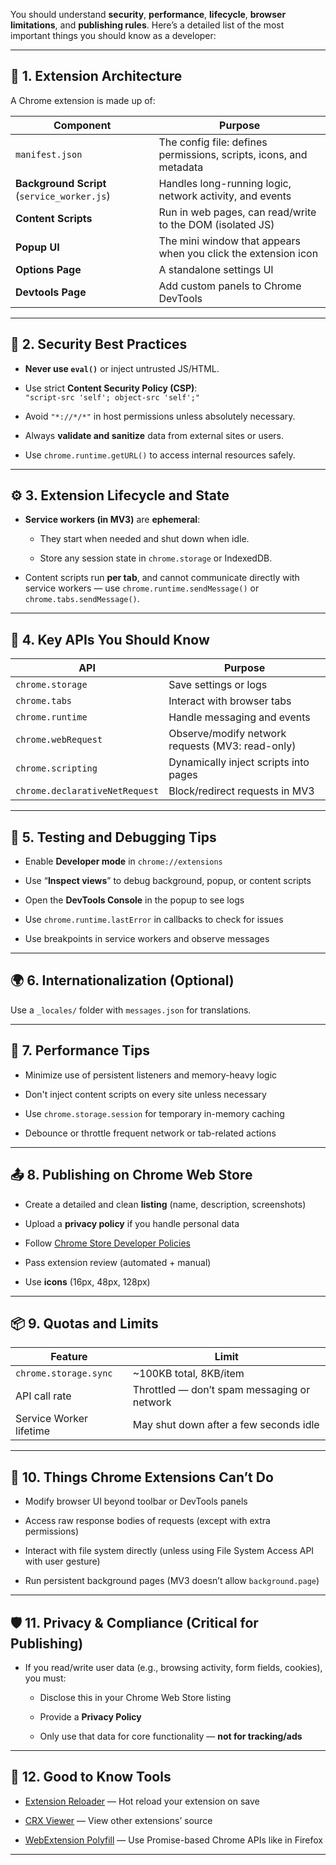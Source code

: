 You should understand **security**, **performance**, **lifecycle**, **browser limitations**, and **publishing rules**. Here’s a detailed list of the most important things you should know as a developer:

---

## 🧱 1. **Extension Architecture**

A Chrome extension is made up of:

|Component|Purpose|
|---|---|
|`manifest.json`|The config file: defines permissions, scripts, icons, and metadata|
|**Background Script** (`service_worker.js`)|Handles long-running logic, network activity, and events|
|**Content Scripts**|Run in web pages, can read/write to the DOM (isolated JS)|
|**Popup UI**|The mini window that appears when you click the extension icon|
|**Options Page**|A standalone settings UI|
|**Devtools Page**|Add custom panels to Chrome DevTools|

---

## 🔐 2. **Security Best Practices**

- **Never use `eval()`** or inject untrusted JS/HTML.
    
- Use strict **Content Security Policy (CSP)**:  
    `"script-src 'self'; object-src 'self';"`
    
- Avoid `"*://*/*"` in host permissions unless absolutely necessary.
    
- Always **validate and sanitize** data from external sites or users.
    
- Use `chrome.runtime.getURL()` to access internal resources safely.
    

---

## ⚙️ 3. **Extension Lifecycle and State**

- **Service workers (in MV3)** are **ephemeral**:
    
    - They start when needed and shut down when idle.
        
    - Store any session state in `chrome.storage` or IndexedDB.
        
- Content scripts run **per tab**, and cannot communicate directly with service workers — use `chrome.runtime.sendMessage()` or `chrome.tabs.sendMessage()`.
    

---

## 🧠 4. **Key APIs You Should Know**

|API|Purpose|
|---|---|
|`chrome.storage`|Save settings or logs|
|`chrome.tabs`|Interact with browser tabs|
|`chrome.runtime`|Handle messaging and events|
|`chrome.webRequest`|Observe/modify network requests (MV3: read-only)|
|`chrome.scripting`|Dynamically inject scripts into pages|
|`chrome.declarativeNetRequest`|Block/redirect requests in MV3|

---

## 🧪 5. **Testing and Debugging Tips**

- Enable **Developer mode** in `chrome://extensions`
    
- Use “**Inspect views**” to debug background, popup, or content scripts
    
- Open the **DevTools Console** in the popup to see logs
    
- Use `chrome.runtime.lastError` in callbacks to check for issues
    
- Use breakpoints in service workers and observe messages
    

---

## 🌍 6. **Internationalization (Optional)**

Use a `_locales/` folder with `messages.json` for translations.

---

## 🎯 7. **Performance Tips**

- Minimize use of persistent listeners and memory-heavy logic
    
- Don't inject content scripts on every site unless necessary
    
- Use `chrome.storage.session` for temporary in-memory caching
    
- Debounce or throttle frequent network or tab-related actions
    

---

## 📤 8. **Publishing on Chrome Web Store**

- Create a detailed and clean **listing** (name, description, screenshots)
    
- Upload a **privacy policy** if you handle personal data
    
- Follow [Chrome Store Developer Policies](https://developer.chrome.com/docs/webstore/program_policies/)
    
- Pass extension review (automated + manual)
    
- Use **icons** (16px, 48px, 128px)
    

---

## 📦 9. **Quotas and Limits**

|Feature|Limit|
|---|---|
|`chrome.storage.sync`|~100KB total, 8KB/item|
|API call rate|Throttled — don’t spam messaging or network|
|Service Worker lifetime|May shut down after a few seconds idle|

---

## 🧩 10. **Things Chrome Extensions Can’t Do**

- Modify browser UI beyond toolbar or DevTools panels
    
- Access raw response bodies of requests (except with extra permissions)
    
- Interact with file system directly (unless using File System Access API with user gesture)
    
- Run persistent background pages (MV3 doesn’t allow `background.page`)
    

---

## 🛡️ 11. **Privacy & Compliance (Critical for Publishing)**

- If you read/write user data (e.g., browsing activity, form fields, cookies), you must:
    
    - Disclose this in your Chrome Web Store listing
        
    - Provide a **Privacy Policy**
        
    - Only use that data for core functionality — **not for tracking/ads**
        

---

## 👣 12. **Good to Know Tools**

- [Extension Reloader](https://chrome.google.com/webstore/detail/extension-reloader) — Hot reload your extension on save
    
- [CRX Viewer](https://chrome.google.com/webstore/detail/crx-inspector) — View other extensions’ source
    
- [WebExtension Polyfill](https://github.com/mozilla/webextension-polyfill) — Use Promise-based Chrome APIs like in Firefox
    

---

